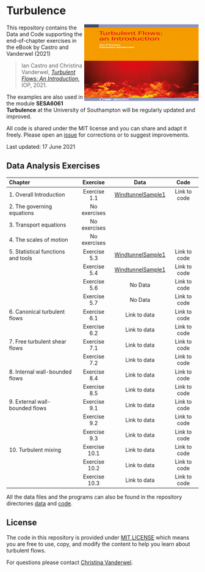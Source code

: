 # Turbulence

<img src="book_cover.jpg" alt="Book cover" width="300" height="200" align="right">

This repository contains the Data and Code supporting the end-of-chapter exercises in the eBook by Castro and Vanderwel (2021)

> Ian Castro and Christina Vanderwel, 
[_Turbulent Flows: An Introduction,_](https://www.iop.org/) IOP, 2021.


The examples are  also used in the module <b>SESA6061 Turbulence</b> at the University of Southampton will be regularly updated and improved. 

All code is shared under the MIT license and you can share and adapt it freely. Please open an [issue](issues) for corrections or to suggest improvements. 

Last updated: 17 June 2021


## Data Analysis Exercises


| Chapter | Exercise | Data | Code |  
| :--------| :---: | :----: | :--: |
| 1. Overall Introduction | Exercise 1.1 | [WindtunnelSample1](Data/WindtunnelSample1.txt) | Link to code |
| 2. The governing equations | No exercises | | |
| 3. Transport equations | No exercises | | |
| 4. The scales of motion | No exercises | | |
| 5. Statistical functions and tools | Exercise 5.3 | [WindtunnelSample1](Data/WindtunnelSample1.txt) | Link to code |
|  | Exercise 5.4 | [WindtunnelSample1](Data/WindtunnelSample1.txt) | Link to code |
|  | Exercise 5.6 | No Data | Link to code |
|  | Exercise 5.7 | No Data | Link to code |
| 6. Canonical turbulent flows | Exercise 6.1 | Link to data | Link to code |
|  | Exercise 6.2 | Link to data | Link to code |
| 7. Free turbulent shear flows | Exercise 7.1 | Link to data | Link to code |
|  | Exercise 7.2 | Link to data | Link to code |
| 8. Internal wall-bounded flows | Exercise 8.4 | Link to data | Link to code |
|  | Exercise 8.5 | Link to data | Link to code |
| 9. External wall-bounded flows | Exercise 9.1 | Link to data | Link to code |
|  | Exercise 9.2 | Link to data | Link to code |
|  | Exercise 9.3 | Link to data | Link to code |
| 10. Turbulent mixing | Exercise 10.1 | Link to data | Link to code |
|  | Exercise 10.2 | Link to data | Link to code |
|  | Exercise 10.3 | Link to data | Link to code |

All the data files and the programs can also be found in the repository directories [data](data) and [code](code).

## License
The code in this repository is provided under [MIT LICENSE](LICENSE) which means you are free to use, copy, and modify the content to help you learn about turbulent flows.
 
 For questions please contact
 [Christina Vanderwel](https://www.southampton.ac.uk/engineering/about/staff/cmv1n13.page).
